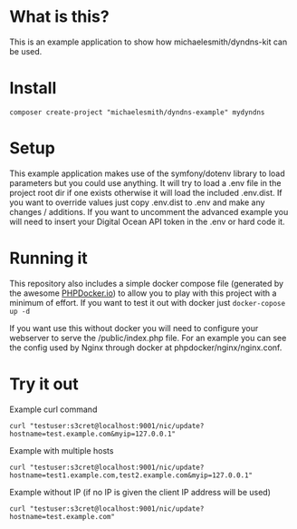 # What is this?
This is an example application to show how michaelesmith/dyndns-kit can be used.

# Install
`composer create-project "michaelesmith/dyndns-example" mydyndns`

# Setup
This example application makes use of the symfony/dotenv library to load parameters but you could use anything. It will try to load a .env file in the project root dir if one exists otherwise it will load the included .env.dist. If you want to override values just copy .env.dist to .env and make any changes / additions. If you want to uncomment the advanced example you will need to insert your Digital Ocean API token in the .env or hard code it.

# Running it
This repository also includes a simple docker compose file (generated by the awesome [PHPDocker.io](https://phpdocker.io/generator)) to allow you to play with this project with a minimum of effort. If you want to test it out with docker just 
`docker-copose up -d`

If you want use this without docker you will need to configure your webserver to serve the /public/index.php file. For an example you can see the config used by Nginx through docker at phpdocker/nginx/nginx.conf.

# Try it out
Example curl command

`curl "testuser:s3cret@localhost:9001/nic/update?hostname=test.example.com&myip=127.0.0.1"`

Example with multiple hosts

`curl "testuser:s3cret@localhost:9001/nic/update?hostname=test1.example.com,test2.example.com&myip=127.0.0.1"`

Example without IP (if no IP is given the client IP address will be used)

`curl "testuser:s3cret@localhost:9001/nic/update?hostname=test.example.com"`
